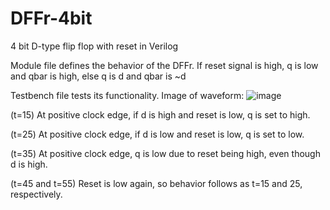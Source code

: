 # DFFr-4bit
4 bit D-type flip flop with reset in Verilog

Module file defines the behavior of the DFFr.
If reset signal is high, q is low and qbar is high, else q is d and qbar is ~d

Testbench file tests its functionality.
Image of waveform:
![image](https://github.com/rafaelpinheiro32/DFFr-4bit/assets/151592512/d03dddd3-fff2-4e33-963b-a045a595bb20)

(t=15) At positive clock edge, if d is high and reset is low, q is set to high.

(t=25) At positive clock edge, if d is low and reset is low, q is set to low.

(t=35) At positive clock edge, q is low due to reset being high, even though d is high.

(t=45 and t=55) Reset is low again, so behavior follows as t=15 and 25, respectively.
